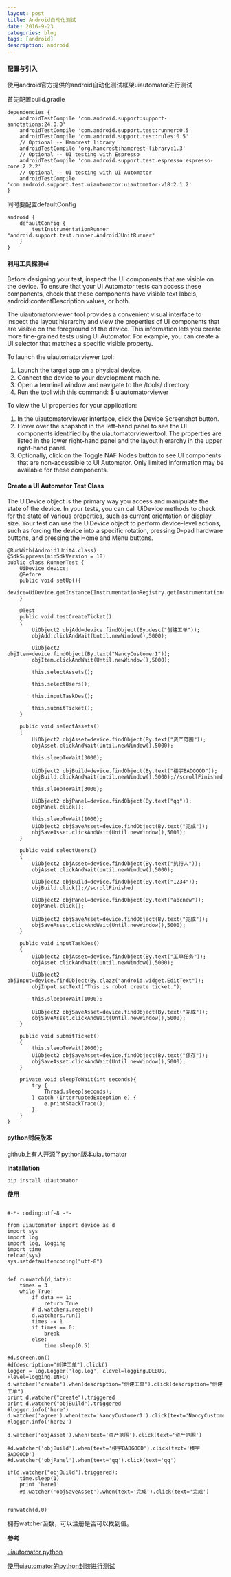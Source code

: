 ```yaml
---
layout: post
title: Android自动化测试
date: 2016-9-23
categories: blog
tags: [android]
description: android
---
```


#### 配置与引入

使用android官方提供的android自动化测试框架uiautomator进行测试

首先配置build.gradle

```
dependencies {
    androidTestCompile 'com.android.support:support-annotations:24.0.0'
    androidTestCompile 'com.android.support.test:runner:0.5'
    androidTestCompile 'com.android.support.test:rules:0.5'
    // Optional -- Hamcrest library
    androidTestCompile 'org.hamcrest:hamcrest-library:1.3'
    // Optional -- UI testing with Espresso
    androidTestCompile 'com.android.support.test.espresso:espresso-core:2.2.2'
    // Optional -- UI testing with UI Automator
    androidTestCompile 'com.android.support.test.uiautomator:uiautomator-v18:2.1.2'
}
```

同时要配置defaultConfig

```
android {
    defaultConfig {
        testInstrumentationRunner "android.support.test.runner.AndroidJUnitRunner"
    }
}
```

#### 利用工具探测ui

Before designing your test, inspect the UI components that are visible on the device. To ensure that your UI Automator tests can access these components, check that these components have visible text labels, android:contentDescription values, or both.

The uiautomatorviewer tool provides a convenient visual interface to inspect the layout hierarchy and view the properties of UI components that are visible on the foreground of the device. This information lets you create more fine-grained tests using UI Automator. For example, you can create a UI selector that matches a specific visible property.

To launch the uiautomatorviewer tool:

1. Launch the target app on a physical device.
2. Connect the device to your development machine.
3. Open a terminal window and navigate to the <android-sdk>/tools/ directory.
4. Run the tool with this command:
$ uiautomatorviewer


To view the UI properties for your application:

1. In the uiautomatorviewer interface, click the Device Screenshot button.
2. Hover over the snapshot in the left-hand panel to see the UI components identified by the uiautomatorviewertool. The properties are listed in the lower right-hand panel and the layout hierarchy in the upper right-hand panel.
3. Optionally, click on the Toggle NAF Nodes button to see UI components that are non-accessible to UI Automator. Only limited information may be available for these components.

#### Create a UI Automator Test Class

The UiDevice object is the primary way you access and manipulate the state of the device. In your tests, you can call UiDevice methods to check for the state of various properties, such as current orientation or display size. Your test can use the UiDevice object to perform device-level actions, such as forcing the device into a specific rotation, pressing D-pad hardware buttons, and pressing the Home and Menu buttons.

```
@RunWith(AndroidJUnit4.class)
@SdkSuppress(minSdkVersion = 18)
public class RunnerTest {
    UiDevice device;
    @Before
    public void setUp(){
        device=UiDevice.getInstance(InstrumentationRegistry.getInstrumentation());
    }

    @Test
    public void testCreateTicket()
    {
        UiObject2 objAdd=device.findObject(By.desc("创建工单"));
        objAdd.clickAndWait(Until.newWindow(),5000);

        UiObject2 objItem=device.findObject(By.text("NancyCustomer1"));
        objItem.clickAndWait(Until.newWindow(),5000);

        this.selectAssets();

        this.selectUsers();

        this.inputTaskDes();

        this.submitTicket();
    }

    public void selectAssets()
    {
        UiObject2 objAsset=device.findObject(By.text("资产范围"));
        objAsset.clickAndWait(Until.newWindow(),5000);

        this.sleepToWait(3000);

        UiObject2 objBuild=device.findObject(By.text("楼宇BADGOOD"));
        objBuild.clickAndWait(Until.newWindow(),5000);//scrollFinished

        this.sleepToWait(3000);

        UiObject2 objPanel=device.findObject(By.text("qq"));
        objPanel.click();

        this.sleepToWait(1000);
        UiObject2 objSaveAsset=device.findObject(By.text("完成"));
        objSaveAsset.clickAndWait(Until.newWindow(),5000);
    }

    public void selectUsers()
    {
        UiObject2 objAsset=device.findObject(By.text("执行人"));
        objAsset.clickAndWait(Until.newWindow(),5000);

        UiObject2 objBuild=device.findObject(By.text("1234"));
        objBuild.click();//scrollFinished

        UiObject2 objPanel=device.findObject(By.text("abcnew"));
        objPanel.click();

        UiObject2 objSaveAsset=device.findObject(By.text("完成"));
        objSaveAsset.clickAndWait(Until.newWindow(),5000);
    }

    public void inputTaskDes()
    {
        UiObject2 objAsset=device.findObject(By.text("工单任务"));
        objAsset.clickAndWait(Until.newWindow(),5000);

        UiObject2 objInput=device.findObject(By.clazz("android.widget.EditText"));
        objInput.setText("This is robot create ticket.");

        this.sleepToWait(1000);

        UiObject2 objSaveAsset=device.findObject(By.text("完成"));
        objSaveAsset.clickAndWait(Until.newWindow(),5000);
    }

    public void submitTicket()
    {
        this.sleepToWait(2000);
        UiObject2 objSaveAsset=device.findObject(By.text("保存"));
        objSaveAsset.clickAndWait(Until.newWindow(),5000);
    }

    private void sleepToWait(int seconds){
        try {
            Thread.sleep(seconds);
        } catch (InterruptedException e) {
            e.printStackTrace();
        }
    }
}
```

#### python封装版本  

github上有人开源了python版本uiautomator

**Installation**   

```
pip install uiautomator
```

**使用**

```

#-*- coding:utf-8 -*-

from uiautomator import device as d
import sys
import log
import log, logging
import time
reload(sys)
sys.setdefaultencoding("utf-8")


def runwatch(d,data):
    times = 3
    while True:
        if data == 1:
            return True
        # d.watchers.reset()
        d.watchers.run()
        times -= 1
        if times == 0:
            break
        else:
            time.sleep(0.5)

#d.screen.on()
#d(description="创建工单").click()
logger = log.Logger('log.log', clevel=logging.DEBUG, Flevel=logging.INFO)
d.watcher('create').when(description="创建工单").click(description="创建工单")
print d.watcher("create").triggered
print d.watcher("objBuild").triggered
#logger.info('here')
d.watcher('agree').when(text='NancyCustomer1').click(text='NancyCustomer1')
#logger.info('here2')

d.watcher('objAsset').when(text='资产范围').click(text='资产范围')

#d.watcher('objBuild').when(text='楼宇BADGOOD').click(text='楼宇BADGOOD')
#d.watcher('objPanel').when(text='qq').click(text='qq')

if(d.watcher("objBuild").triggered):
    time.sleep(1)
    print 'here1'
    #d.watcher('objSaveAsset').when(text='完成').click(text='完成')


runwatch(d,0)
```

拥有watcher函数，可以注册是否可以找到值。

**参考**

[uiautomator python](https://github.com/xiaocong/uiautomator#watcher)

[使用uiautomator的python封装进行测试](https://my.oschina.net/yangyanxing/blog/498403)
